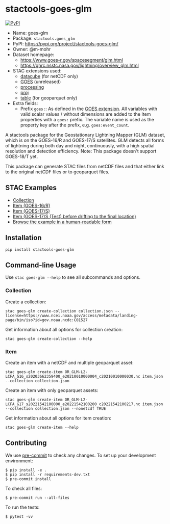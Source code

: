 # stactools-goes-glm

[![PyPI](https://img.shields.io/pypi/v/stactools-goes-glm)](https://pypi.org/project/stactools-goes-glm/)

- Name: goes-glm
- Package: `stactools.goes_glm`
- PyPI: <https://pypi.org/project/stactools-goes-glm/>
- Owner: @m-mohr
- Dataset homepage:
  - <https://www.goes-r.gov/spacesegment/glm.html>
  - <https://ghrc.nsstc.nasa.gov/lightning/overview_glm.html>
- STAC extensions used:
  - [datacube](https://github.com/stac-extensions/datacube/) (for netCDF only)
  - [GOES](https://github.com/stac-extensions/goes/) (unreleased)
  - [processing](https://github.com/stac-extensions/processing/)
  - [proj](https://github.com/stac-extensions/projection/)
  - [table](https://github.com/stac-extensions/table/) (for geoparquet only)
- Extra fields:
  - Prefix `goes:`: As defined in the [GOES extension](https://github.com/stac-extensions/goes/).
    All variables with valid scalar values / without dimensions are added to the Item properties with a `goes:` prefix.
    The variable name is used as the property key after the prefix, e.g. `goes:event_count`.

A stactools package for the Geostationary Lightning Mapper (GLM) dataset, which is on the GOES-16/R and GOES-17/S satellites.
GLM detects all forms of lightning during both day and night, continuously, with a high spatial resolution and detection efficiency.
Note: This package doesn't support GOES-18/T yet.

This package can generate STAC files from netCDF files and that either link to the original netCDF files or
to geoparquet files.

## STAC Examples

- [Collection](examples/collection.json)
- [Item (GOES-16/R)](examples/item.json)
- [Item (GOES-17/S)](examples/item2.json)
- [Item (GOES-17/S (Test) before drifting to the final location)](examples/item3.json)
- [Browse the example in a human-readable form](https://radiantearth.github.io/stac-browser/#/external/raw.githubusercontent.com/stactools-packages/goes-glm/main/examples/collection.json)

## Installation

```shell
pip install stactools-goes-glm
```

## Command-line Usage

Use `stac goes-glm --help` to see all subcommands and options.

### Collection

Create a collection:

```shell
stac goes-glm create-collection collection.json --license=https://www.ncei.noaa.gov/access/metadata/landing-page/bin/iso?id=gov.noaa.ncdc:C01527
```

Get information about all options for collection creation:

```shell
stac goes-glm create-collection --help
```

### Item

Create an item with a netCDF and multiple geoparquet asset:

```shell
stac goes-glm create-item OR_GLM-L2-LCFA_G16_s20203662359400_e20210010000004_c20210010000030.nc item.json --collection collection.json
```

Create an item with only geoparquet assets:

```shell
stac goes-glm create-item OR_GLM-L2-LCFA_G17_s20221542100000_e20221542100200_c20221542100217.nc item.json --collection collection.json --nonetcdf TRUE
```

Get information about all options for item creation:

```shell
stac goes-glm create-item --help
```

## Contributing

We use [pre-commit](https://pre-commit.com/) to check any changes.
To set up your development environment:

```shell
$ pip install -e .
$ pip install -r requirements-dev.txt
$ pre-commit install
```

To check all files:

```shell
$ pre-commit run --all-files
```

To run the tests:

```shell
$ pytest -vv
```
